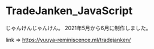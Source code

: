 # TradeJanken_JavaScript
じゃんけんじゃんけん。
2021年5月から6月に制作しました。

link => 
https://yuuya-reminiscence.ml/tradejanken/
